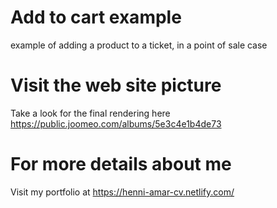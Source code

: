 # Add to cart example
example of adding a product to a ticket, in a point of sale case

# Visit the web site picture 
Take a look for the final rendering here https://public.joomeo.com/albums/5e3c4e1b4de73


# For more details about me 
Visit my portfolio at https://henni-amar-cv.netlify.com/





